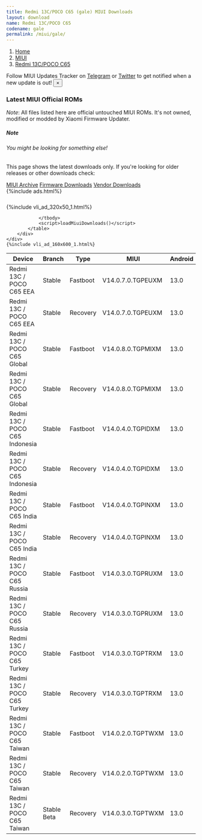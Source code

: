 ```yaml
---
title: Redmi 13C/POCO C65 (gale) MIUI Downloads
layout: download
name: Redmi 13C/POCO C65
codename: gale
permalink: /miui/gale/
---
```

<nav aria-label="breadcrumb">
    <ol class="breadcrumb">
        <li class="breadcrumb-item"><a href="/">Home</a></li>
        <li class="breadcrumb-item"><a href="/miui/">MIUI</a></li>
        <li class="breadcrumb-item active" aria-current="page"><a href="/miui/gale/">Redmi 13C/POCO C65</a></li>
    </ol>
</nav>
<div class="alert alert-primary alert-dismissible fade show" role="alert">
    Follow MIUI Updates Tracker on <a href="https://t.me/MIUIUpdatesTracker" class="alert-link">Telegram</a>
     or <a href="https://twitter.com/MiFwUpdater" class="alert-link">Twitter</a> to get notified when a new update is out!
    <button type="button" class="close" data-dismiss="alert" aria-label="Close">
        <span aria-hidden="true">&times;</span>
    </button>
</div>

### Latest MIUI Official ROMs
*Note*: All files listed here are official untouched MIUI ROMs. It's not owned, modified or modded by Xiaomi Firmware Updater.
<div class="card">
  <div class="card-body">
    <h5 class="card-title">Note</h5>
    <h6 class="card-subtitle mb-2 text-muted">You might be looking for something else!</h6>
    <p class="card-text">This page shows the latest downloads only.
     If you're looking for older releases or other downloads check:</p>
    <a href="/archive/miui/gale/" class="card-link">MIUI Archive</a>
    <a href="/firmware/gale/" class="card-link">Firmware Downloads</a>
    <a href="/vendor/gale/" class="card-link">Vendor Downloads</a>
  </div>
</div>
{%include ads.html%}
<div class="row justify-content-center">
    <div class="col-10">
        <div class="table-responsive-md" style="margin-top: 25px;">
            {%include vli_ad_320x50_1.html%}
            <table id="miui" class="display dt-responsive nowrap compact table table-striped table-hover table-sm">
                <thead class="thead-dark">
                    <tr>
                        <th data-ref="device">Device</th>
                        <th data-ref="branch">Branch</th>
                        <th data-ref="type">Type</th>
                        <th data-ref="miui">MIUI</th>
                        <th data-ref="android">Android</th>
                        <th data-ref="size">Size</th>
                        <th data-ref="size">Date</th>
                        <th data-ref="link">Link</th>
                    </tr>
                </thead>
                <tbody>
                <tr><td>Redmi 13C / POCO C65 EEA</td><td>Stable</td><td>Fastboot</td><td>V14.0.7.0.TGPEUXM</td><td>13.0</td><td>6.5 GB</td><td>2024-01-18</td><td><a href="/miui/gale/stable/V14.0.7.0.TGPEUXM/">Download</a></td></tr>
<tr><td>Redmi 13C / POCO C65 EEA</td><td>Stable</td><td>Recovery</td><td>V14.0.7.0.TGPEUXM</td><td>13.0</td><td>4.2 GB</td><td>2024-01-26</td><td><a href="/miui/gale/stable/V14.0.7.0.TGPEUXM/">Download</a></td></tr>
<tr><td>Redmi 13C / POCO C65 Global</td><td>Stable</td><td>Fastboot</td><td>V14.0.8.0.TGPMIXM</td><td>13.0</td><td>6.7 GB</td><td>2024-01-22</td><td><a href="/miui/gale/stable/V14.0.8.0.TGPMIXM/">Download</a></td></tr>
<tr><td>Redmi 13C / POCO C65 Global</td><td>Stable</td><td>Recovery</td><td>V14.0.8.0.TGPMIXM</td><td>13.0</td><td>4.1 GB</td><td>2024-01-29</td><td><a href="/miui/gale/stable/V14.0.8.0.TGPMIXM/">Download</a></td></tr>
<tr><td>Redmi 13C / POCO C65 Indonesia</td><td>Stable</td><td>Fastboot</td><td>V14.0.4.0.TGPIDXM</td><td>13.0</td><td>6.1 GB</td><td>2024-01-15</td><td><a href="/miui/gale/stable/V14.0.4.0.TGPIDXM/">Download</a></td></tr>
<tr><td>Redmi 13C / POCO C65 Indonesia</td><td>Stable</td><td>Recovery</td><td>V14.0.4.0.TGPIDXM</td><td>13.0</td><td>4.1 GB</td><td>2024-01-22</td><td><a href="/miui/gale/stable/V14.0.4.0.TGPIDXM/">Download</a></td></tr>
<tr><td>Redmi 13C / POCO C65 India</td><td>Stable</td><td>Fastboot</td><td>V14.0.4.0.TGPINXM</td><td>13.0</td><td>5.3 GB</td><td>2024-01-18</td><td><a href="/miui/gale/stable/V14.0.4.0.TGPINXM/">Download</a></td></tr>
<tr><td>Redmi 13C / POCO C65 India</td><td>Stable</td><td>Recovery</td><td>V14.0.4.0.TGPINXM</td><td>13.0</td><td>3.9 GB</td><td>2024-02-02</td><td><a href="/miui/gale/stable/V14.0.4.0.TGPINXM/">Download</a></td></tr>
<tr><td>Redmi 13C / POCO C65 Russia</td><td>Stable</td><td>Fastboot</td><td>V14.0.3.0.TGPRUXM</td><td>13.0</td><td>6.4 GB</td><td>2023-12-07</td><td><a href="/miui/gale/stable/V14.0.3.0.TGPRUXM/">Download</a></td></tr>
<tr><td>Redmi 13C / POCO C65 Russia</td><td>Stable</td><td>Recovery</td><td>V14.0.3.0.TGPRUXM</td><td>13.0</td><td>3.9 GB</td><td>2023-12-21</td><td><a href="/miui/gale/stable/V14.0.3.0.TGPRUXM/">Download</a></td></tr>
<tr><td>Redmi 13C / POCO C65 Turkey</td><td>Stable</td><td>Fastboot</td><td>V14.0.3.0.TGPTRXM</td><td>13.0</td><td>5.7 GB</td><td>2023-12-19</td><td><a href="/miui/gale/stable/V14.0.3.0.TGPTRXM/">Download</a></td></tr>
<tr><td>Redmi 13C / POCO C65 Turkey</td><td>Stable</td><td>Recovery</td><td>V14.0.3.0.TGPTRXM</td><td>13.0</td><td>4.0 GB</td><td>2023-12-27</td><td><a href="/miui/gale/stable/V14.0.3.0.TGPTRXM/">Download</a></td></tr>
<tr><td>Redmi 13C / POCO C65 Taiwan</td><td>Stable</td><td>Fastboot</td><td>V14.0.2.0.TGPTWXM</td><td>13.0</td><td>5.5 GB</td><td>2023-12-11</td><td><a href="/miui/gale/stable/V14.0.2.0.TGPTWXM/">Download</a></td></tr>
<tr><td>Redmi 13C / POCO C65 Taiwan</td><td>Stable</td><td>Recovery</td><td>V14.0.2.0.TGPTWXM</td><td>13.0</td><td>3.9 GB</td><td>2023-12-21</td><td><a href="/miui/gale/stable/V14.0.2.0.TGPTWXM/">Download</a></td></tr>
<tr><td>Redmi 13C / POCO C65 Taiwan</td><td>Stable Beta</td><td>Recovery</td><td>V14.0.3.0.TGPTWXM</td><td>13.0</td><td>4.0 GB</td><td>2024-02-19</td><td><a href="/miui/gale/stable beta/V14.0.3.0.TGPTWXM/">Download</a></td></tr>

                </tbody>
                <script>loadMiuiDownloads()</script>
            </table>
        </div>
    </div>
    {%include vli_ad_160x600_1.html%}
</div>

